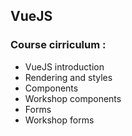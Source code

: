 ## VueJS

### Course cirriculum :

- VueJS introduction
- Rendering and styles
- Components
- Workshop components
- Forms
- Workshop forms

